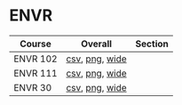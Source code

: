 # ENVR

| Course | Overall | Section |
| ------ | ------- | ------- |
| ENVR 102 | [csv](https://github.com/UCSD-Historical-Enrollment-Data/2023Fall/blob/main/overall/ENVR%20102.csv), [png](https://raw.githubusercontent.com/UCSD-Historical-Enrollment-Data/2023Fall/main/plot_overall/ENVR%20102.png), [wide](https://raw.githubusercontent.com/UCSD-Historical-Enrollment-Data/2023Fall/main/plot_overall_wide/ENVR%20102.png) |  |
| ENVR 111 | [csv](https://github.com/UCSD-Historical-Enrollment-Data/2023Fall/blob/main/overall/ENVR%20111.csv), [png](https://raw.githubusercontent.com/UCSD-Historical-Enrollment-Data/2023Fall/main/plot_overall/ENVR%20111.png), [wide](https://raw.githubusercontent.com/UCSD-Historical-Enrollment-Data/2023Fall/main/plot_overall_wide/ENVR%20111.png) |  |
| ENVR 30 | [csv](https://github.com/UCSD-Historical-Enrollment-Data/2023Fall/blob/main/overall/ENVR%2030.csv), [png](https://raw.githubusercontent.com/UCSD-Historical-Enrollment-Data/2023Fall/main/plot_overall/ENVR%2030.png), [wide](https://raw.githubusercontent.com/UCSD-Historical-Enrollment-Data/2023Fall/main/plot_overall_wide/ENVR%2030.png) |  |
